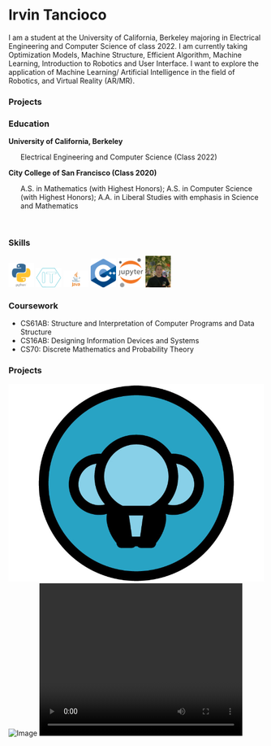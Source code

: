 # Irvin Tancioco

I am a student at the University of California, Berkeley majoring in Electrical Engineering and Computer Science of class 2022. I am currently taking Optimization Models, Machine Structure, Efficient Algorithm, Machine Learning, Introduction to Robotics and User Interface. I want to explore the application of Machine Learning/ Artificial Intelligence in the field of Robotics, and Virtual Reality (AR/MR).

### Projects

### Education


<b>University of California, Berkeley</b>
<ul>
Electrical Engineering and Computer Science (Class 2022)
</ul>

<b>City College of San Francisco (Class 2020)</b>
<ul>
  A.S. in Mathematics (with Highest Honors); 
  A.S. in Computer Science (with Highest Honors); 
  A.A. in Liberal Studies with emphasis in Science and Mathematics
</ul>

<br>

### Skills
<img src="python.png" width = "50" lenght = "50">
<img src="logo1.png" width = "50" lenght = "50">
<img src="java.png" width = "50" lenght = "50">
<img src="cplusplus.png" width = "50" lenght = "50">
<img src="jupyter.png" width = "50" lenght = "50">
<img src="profile.jpg" width = "50" lenght = "50">
  
### Coursework
- CS61AB: Structure and Interpretation of Computer Programs and Data Structure
- CS16AB: Designing Information Devices and Systems 
- CS70: Discrete Mathematics and Probability Theory


### Projects


![Image](logo-3.jpg)
![Image](bg.gif)
<video src="https://www.youtube.com/watch?v=3LopI4YeC4I" width="400" height="300">youbute

